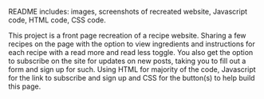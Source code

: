 README includes: images, screenshots of recreated website, Javascript code, HTML code, CSS code.

This project is a front page recreation of a recipe website. Sharing a few recipes on the page with the option to view ingredients and instructions for each recipe with a read more and read less toggle. You also get the option to subscribe on the site for updates on new posts, taking you to fill out a form and sign up for such.
Using HTML for majority of the code, Javascript for the link to subscribe and sign up and CSS for the button(s) to help build this page.
